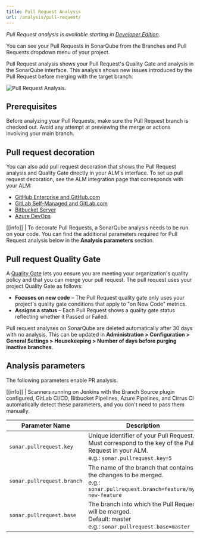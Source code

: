 ```yaml
---
title: Pull Request Analysis
url: /analysis/pull-request/
---
```


_Pull Request analysis is available starting in [Developer Edition](https://redirect.sonarsource.com/editions/developer.html)._

You can see your Pull Requests in SonarQube from the Branches and Pull Requests dropdown menu of your project.  

Pull Request analysis shows your Pull Request's Quality Gate and analysis in the SonarQube interface. This analysis shows new issues introduced by the Pull Request before merging with the target branch:

![Pull Request Analysis.](/images/pranalysis.png)

## Prerequisites

Before analyzing your Pull Requests, make sure the Pull Request branch is checked out. Avoid any attempt at previewing the merge or actions involving your main branch.

## Pull request decoration
You can also add pull request decoration that shows the Pull Request analysis and Quality Gate directly in your ALM's interface. To set up pull request decoration, see the ALM integration page that corresponds with your ALM:
- [GitHub Enterprise and GitHub.com](/analysis/github-integration/)
- [GitLab Self-Managed and GitLab.com](/analysis/gitlab-integration/)
- [Bitbucket Server](/analysis/bitbucket-integration/)
- [Azure DevOps](/analysis/azuredevops-integration/)

[[info]]
| To decorate Pull Requests, a SonarQube analysis needs to be run on your code. You can find the additional parameters required for Pull Request analysis below in the **Analysis parameters** section.

## Pull request Quality Gate

A [Quality Gate](/user-guide/quality-gates/) lets you ensure you are meeting your organization's quality policy and that you can merge your pull request. The pull request uses your project Quality Gate as follows:
* **Focuses on new code** – The Pull Request quality gate only uses your project's quality gate conditions that apply to "on New Code" metrics.
* **Assigns a status** – Each Pull Request shows a quality gate status reflecting whether it Passed or Failed.

Pull request analyses on SonarQube are deleted automatically after 30 days with no analysis. This can be updated in **Administration > Configuration > General Settings > Housekeeping > Number of days before purging inactive branches**. 

## Analysis parameters

The following parameters enable PR analysis.

[[info]]
| Scanners running on Jenkins with the Branch Source plugin configured, GitLab CI/CD, Bitbucket Pipelines, Azure Pipelines, and Cirrus CI automatically detect these parameters, and you don't need to pass them manually.

| Parameter Name        | Description |
| --------------------- | ---------------------------------- |
| `sonar.pullrequest.key` | Unique identifier of your Pull Request. Must correspond to the key of the Pull Request in your ALM.<br/> e.g.: `sonar.pullrequest.key=5` |
| `sonar.pullrequest.branch` | The name of the branch that contains the changes to be merged.<br/> e.g.: `sonar.pullrequest.branch=feature/my-new-feature` |
| `sonar.pullrequest.base` | The branch into which the Pull Request will be merged. <br/> Default: master <br/> e.g.: `sonar.pullrequest.base=master` |